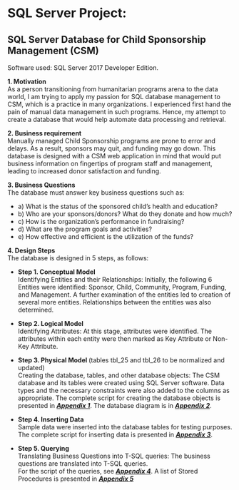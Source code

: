 # SQL Server Project:
## SQL Server Database for Child Sponsorship Management (CSM)
Software used: 	SQL Server 2017 Developer Edition.<br />

<b>1.	Motivation</b> <br />
As a person transitioning from humanitarian programs arena to the data world, I am trying to apply my passion for SQL database management to CSM, which is a practice in many organizations. I experienced first hand the pain of manual data management in such programs. Hence, my attempt to create a database that would help automate data processing and retrieval.<br />

<b>2.	Business requirement</b> <br /> 
Manually managed Child Sponsorship programs are prone to error and delays. As a result, sponsors may quit, and funding may go down. This database is designed with a CSM web application in mind that would put business information on fingertips of program staff and management, leading to increased donor satisfaction and funding. <br />

<b>3.	Business Questions</b> <br /> 
The database must answer key business questions such as:<br />
- a) What is the status of the sponsored child’s health and education?<br />
- b) Who are your sponsors/donors? What do they donate and how much?<br />
- c) How is the organization’s performance in fundraising?<br />
- d) What are the program goals and activities?<br />
- e) How effective and efficient is the utilization of the funds?<br />

<b>4.	Design Steps</b> <br /> The database is designed in 5 steps, as follows:<br />

- <b>Step 1. Conceptual Model </b> <br /> Identifying Entities and their Relationships: Initially, the following 6 Entities were identified: Sponsor, Child, Community, Program, Funding, and Management. A further examination of the entities led to creation of several more entities. Relationships between the entities was also determined.<br />

- <b>Step 2. Logical Model </b> <br /> Identifying Attributes: At this stage, attributes were identified. The attributes within each entity were then marked as Key Attribute or Non-Key Attribute.<br />

- <b>Step 3. Physical Model </b> (tables tbl_25 and tbl_26 to be normalized and updated) <br /> Creating the database, tables, and other database objects: The CSM database and its tables were created using SQL Server software. Data types and the necessary constraints were also added to the columns as appropriate. The complete script for creating the database objects is presented in <b>*[Appendix 1](https://github.com/tsegayeh/SQL4CSM/blob/main/Appendix%201.%20Create%20Database%2C%20Tables.sql)*</b>.
The database diagram is in <b>*[Appendix 2](https://github.com/tsegayeh/SQL4CSM/blob/main/Appendix%202.%20Database%20Diagram.PNG)*</b>.<br />

- <b>Step 4. Inserting Data </b> <br /> Sample data were inserted into the database tables for testing purposes. <br />
The complete script for inserting data is presented in <b>*[Appendix 3](https://github.com/tsegayeh/SQL4CSM/blob/main/Appendix%203.%20Inserting%20Sample%20Data.sql)*</b>. <br />

- <b>Step 5. Querying</b> <br /> Translating Business Questions into T-SQL queries: The business questions are translated into T-SQL queries. <br />
For the script of the queries, see <b>*[Appendix 4](https://github.com/tsegayeh/SQL4CSM/blob/main/Appendix%204.%20Developing%20Queries.sql)*</b>. A list of Stored Procedures is presented in <b>*[Appendix 5](https://github.com/tsegayeh/SQL4CSM/blob/main/Appendix%205.%20Answering%20Business%20Questions.sql)</b>*
